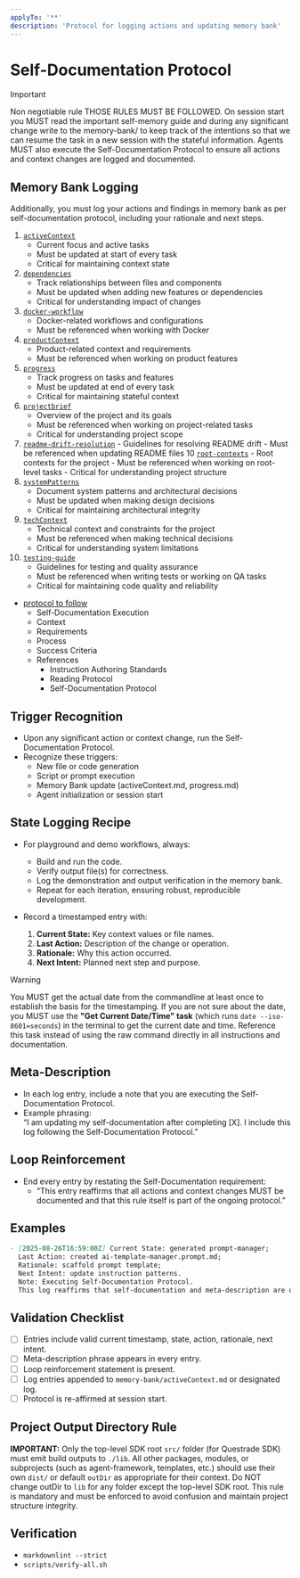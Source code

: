 ```yaml
---
applyTo: '**'
description: 'Protocol for logging actions and updating memory bank'
---
```


# Self-Documentation Protocol

> [!IMPORTANT]
> Non negotiable rule THOSE RULES MUST BE FOLLOWED. On session start you MUST read the important self-memory guide and during any significant change write to the memory-bank/ to keep track of the intentions so that we can resume the task in a new session with the stateful information. Agents MUST also execute the Self-Documentation Protocol to ensure all actions and context changes are logged and documented.

## Memory Bank Logging

Additionally, you must log your actions and findings in memory bank as per self-documentation protocol, including your rationale and next steps.

1. [`activeContext`](../../memory-bank/activeContext.md)
   - Current focus and active tasks
   - Must be updated at start of every task
   - Critical for maintaining context state
2. [`dependencies`](../../memory-bank/dependencies.md)
   - Track relationships between files and components
   - Must be updated when adding new features or dependencies
   - Critical for understanding impact of changes
3. [`docker-workflow`](../../memory-bank/docker-workflow.md)
   - Docker-related workflows and configurations
   - Must be referenced when working with Docker
4. [`productContext`](../../memory-bank/productContext.md)
   - Product-related context and requirements
   - Must be referenced when working on product features
5. [`progress`](../../memory-bank/progress.md)
   - Track progress on tasks and features
   - Must be updated at end of every task
   - Critical for maintaining stateful context
6. [`projectbrief`](../../memory-bank/projectbrief.md)
   - Overview of the project and its goals
   - Must be referenced when working on project-related tasks
   - Critical for understanding project scope
7. [`readme-drift-resolution`](../../memory-bank/readme-drift-resolution.md) - Guidelines for resolving README drift - Must be referenced when updating README files
   10 [`root-contexts`](../../memory-bank/root-contexts.md) - Root contexts for the project - Must be referenced when working on root-level tasks - Critical for understanding project structure
8. [`systemPatterns`](../../memory-bank/systemPatterns.md)
   - Document system patterns and architectural decisions
   - Must be updated when making design decisions
   - Critical for maintaining architectural integrity
9. [`techContext`](../../memory-bank/techContext.md)
   - Technical context and constraints for the project
   - Must be referenced when making technical decisions
   - Critical for understanding system limitations
10. [`testing-guide`](../../memory-bank/testing-guide.md)
    - Guidelines for testing and quality assurance
    - Must be referenced when writing tests or working on QA tasks
    - Critical for maintaining code quality and reliability

- [protocol to follow](../prompts/self-documentation.prompt.md)
  - Self-Documentation Execution
  - Context
  - Requirements
  - Process
  - Success Criteria
  - References
    - Instruction Authoring Standards
    - Reading Protocol
    - Self-Documentation Protocol

## Trigger Recognition

- Upon any significant action or context change, run the Self-Documentation Protocol.
- Recognize these triggers:
  - New file or code generation
  - Script or prompt execution
  - Memory Bank update (activeContext.md, progress.md)
  - Agent initialization or session start

## State Logging Recipe

- For playground and demo workflows, always:
  - Build and run the code.
  - Verify output file(s) for correctness.
  - Log the demonstration and output verification in the memory bank.
  - Repeat for each iteration, ensuring robust, reproducible development.

- Record a timestamped entry with:
  1. **Current State:** Key context values or file names.
  2. **Last Action:** Description of the change or operation.
  3. **Rationale:** Why this action occurred.
  4. **Next Intent:** Planned next step and purpose.

 > [!WARNING]
 > You MUST get the actual date from the commandline at least once to establish the basis for the timestamping. If you are not sure about the date, you MUST use the **"Get Current Date/Time" task** (which runs `date --iso-8601=seconds`) in the terminal to get the current date and time. Reference this task instead of using the raw command directly in all instructions and documentation.

## Meta-Description

- In each log entry, include a note that you are executing the Self-Documentation Protocol.
- Example phrasing:  
  “I am updating my self-documentation after completing [X]. I include this log following the Self-Documentation Protocol.”

## Loop Reinforcement

- End every entry by restating the Self-Documentation requirement:
  - “This entry reaffirms that all actions and context changes MUST be documented and that this rule itself is part of the ongoing protocol.”

## Examples

```markdown
- [2025-08-26T16:59:00Z] Current State: generated prompt-manager;
  Last Action: created ai-template-manager.prompt.md;
  Rationale: scaffold prompt template;
  Next Intent: update instruction patterns.
  Note: Executing Self-Documentation Protocol.
  This log reaffirms that self-documentation and meta-description are ongoing requirements.
```

## Validation Checklist

- [ ] Entries include valid current timestamp, state, action, rationale, next intent.
- [ ] Meta-description phrase appears in every entry.
- [ ] Loop reinforcement statement is present.
- [ ] Log entries appended to `memory-bank/activeContext.md` or designated log.
- [ ] Protocol is re-affirmed at session start.

## Project Output Directory Rule

**IMPORTANT:** Only the top-level SDK root `src/` folder (for Questrade SDK) must emit build outputs to `./lib`. All other packages, modules, or subprojects (such as agent-framework, templates, etc.) should use their own `dist/` or default `outDir` as appropriate for their context. Do NOT change outDir to `lib` for any folder except the top-level SDK root. This rule is mandatory and must be enforced to avoid confusion and maintain project structure integrity.

## Verification

- `markdownlint --strict`
- `scripts/verify-all.sh`
